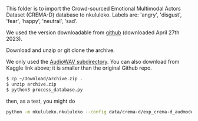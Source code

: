 This folder is to import the Crowd-sourced Emotional Multimodal Actors Dataset (CREMA-D)
database to nkululeko. Labels are: 'angry', 'disgust', 'fear', 'happy', 'neutral', 'sad'.

We used the version downloadable from [github](https://github.com/CheyneyComputerScience/CREMA-D) 
(downloaded April 27th 2023).

Download and unzip or git clone the archive.

We only used the [AudioWAV subdirectory](https://www.kaggle.com/datasets/ejlok1/cremad?resource=download). 
You can also download from Kaggle link above; it is smaller than the original Github repo.


```bash
$ cp ~/Download/archive.zip .
$ unzip archive.zip
$ python3 process_database.py
```

then, as a test, you might do

```bash
python -m nkululeko.nkululeko --config data/crema-d/exp_crema-d_audmodel_xgb.ini
```
